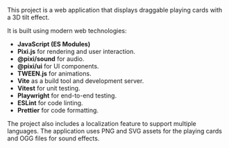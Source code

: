 This project is a web application that displays draggable playing cards with a 3D tilt effect.

It is built using modern web technologies:
-   **JavaScript (ES Modules)**
-   **Pixi.js** for rendering and user interaction.
-   **@pixi/sound** for audio.
-   **@pixi/ui** for UI components.
-   **TWEEN.js** for animations.
-   **Vite** as a build tool and development server.
-   **Vitest** for unit testing.
-   **Playwright** for end-to-end testing.
-   **ESLint** for code linting.
-   **Prettier** for code formatting.

The project also includes a localization feature to support multiple languages. The application uses PNG and SVG assets for the playing cards and OGG files for sound effects.

